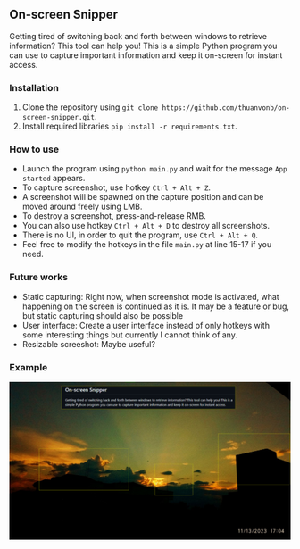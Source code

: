 ## On-screen Snipper

Getting tired of switching back and forth between windows to retrieve information? This tool can help you!
This is a simple Python program you can use to capture important information and keep it on-screen for instant access.

### Installation
1. Clone the repository using `git clone https://github.com/thuanvonb/on-screen-snipper.git`.
2. Install required libraries `pip install -r requirements.txt`.

### How to use
- Launch the program using `python main.py` and wait for the message `App started` appears.
- To capture screenshot, use hotkey `Ctrl + Alt + Z`.
- A screenshot will be spawned on the capture position and can be moved around freely using LMB.
- To destroy a screenshot, press-and-release RMB.
- You can also use hotkey `Ctrl + Alt + D` to destroy all screenshots.
- There is no UI, in order to quit the program, use `Ctrl + Alt + Q`.
- Feel free to modify the hotkeys in the file `main.py` at line 15-17 if you need.

### Future works
- Static capturing: Right now, when screenshot mode is activated, what happening on the screen is continued as it is. It may be a feature or bug, but static capturing should also be possible
- User interface: Create a user interface instead of only hotkeys with some interesting things but currently I cannot think of any.
- Resizable screeshot: Maybe useful?

### Example
![demo.png](demo.png "")
